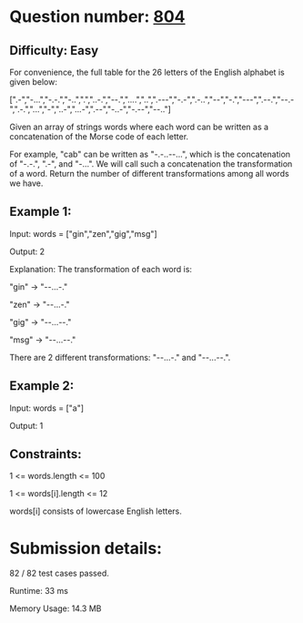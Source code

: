 # Question number: [804](https://leetcode.com/problems/unique-morse-code-words/)

## Difficulty: Easy
For convenience, the full table for the 26 letters of the English alphabet is given below:

[".-","-...","-.-.","-..",".","..-.","--.","....","..",".---","-.-",".-..","--","-.","---",".--.","--.-",".-.","...","-","..-","...-",".--","-..-","-.--","--.."]

Given an array of strings words where each word can be written as a concatenation of the Morse code of each letter.

For example, "cab" can be written as "-.-..--...", which is the concatenation of "-.-.", ".-", and "-...". We will call such a concatenation the transformation of a word.
Return the number of different transformations among all words we have.

## Example 1:

Input: words = ["gin","zen","gig","msg"]

Output: 2

Explanation: The transformation of each word is:

"gin" -> "--...-."

"zen" -> "--...-."

"gig" -> "--...--."

"msg" -> "--...--."

There are 2 different transformations: "--...-." and "--...--.".


## Example 2:

Input: words = ["a"]

Output: 1

## Constraints:
1 <= words.length <= 100

1 <= words[i].length <= 12

words[i] consists of lowercase English letters.

# Submission details:

82 / 82 test cases passed.

Runtime: 33 ms

Memory Usage: 14.3 MB
